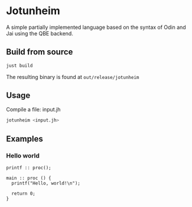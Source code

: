 # Jotunheim

A simple partially implemented language based on the syntax of Odin and Jai using the QBE backend.

## Build from source

```bash
just build
```

The resulting binary is found at `out/release/jotunheim`

## Usage

Compile a file: input.jh

```bash
jotunheim <input.jh>
```

## Examples

### Hello world

```jotunheim
printf :: proc();

main :: proc () {
  printf("Hello, world!\n");

  return 0;
}
```
